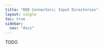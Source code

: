 ```yaml
---
title: "RED Connectors: Input Directories"
layout: single
toc: true
sidebar:
  nav: "docs"
---
```


TODO
